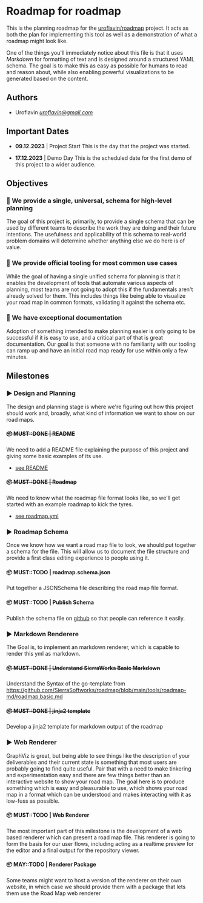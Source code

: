 # Roadmap for roadmap

This is the planning roadmap for the [uroflavin/roadmap](https://github.com/uroflavin/roadmap) project. 
It acts as both the plan for implementing this tool as well as a demonstration of what a roadmap might look like.

One of the things you'll immediately notice about this file is that it uses *Markdown* for formatting of text and is designed around a structured YAML schema. 
The goal is to make this as easy as possible for humans to read and reason about, while also enabling powerful visualizations to be generated based on the content.

## Authors

- Uroflavin *uroflavin@gmail.com*

## Important Dates

- **09.12.2023** | Project Start
This is the day that the project was started.

- **17.12.2023** | Demo Day
This is the scheduled date for the first demo of this project to a wider audience.

## Objectives

### 🚀 We provide a single, universal, schema for high-level planning
The goal of this project is, primarily, to provide a single schema that can be used by different teams to describe the work they are doing and their future intentions. 
The usefulness and applicability of this schema to real-world problem domains will determine whether anything else we do here is of value.


### 🚀 We provide official tooling for most common use cases
While the goal of having a single unified schema for planning is that it enables the development of tools that automate various aspects of planning, most teams are not going to adopt this if the fundamentals aren't already solved for them. 
This includes things like being able to visualize your road map in common formats, validating it against the schema etc.


### 🚀 We have exceptional documentation
Adoption of something intended to make planning easier is only going to be successful if it is easy to use, and a critical part of that is great documentation. 
Our goal is that someone with no familiarity with our tooling can ramp up and have an initial road map ready for use within only a few minutes.



## Milestones

### **▶ Design and Planning**
The design and planning stage is where we're figuring out how this project should work and, broadly, what kind of information we want to show on our road maps.

#### ~~📦 **MUST::DONE** | README~~
We need to add a README file explaining the purpose of this project and giving some basic examples of its use.

- [see README](https://github.com/uroflavin/roadmap/blob/main/README.md)
#### ~~📦 **MUST::DONE** | Roadmap~~
We need to know what the roadmap file format looks like, so we'll get started with an example roadmap to kick the tyres.

- [see roadmap.yml](https://github.com/uroflavin/roadmap/blob/main/examples/roadmap.full.yml)

### **▶ Roadmap Schema**
Once we know how we want a road map file to look, we should put together a schema for the file. 
This will allow us to document the file structure and provide a first class editing experience to people using it.

#### 📦 **MUST::TODO** | roadmap.schema.json
Put together a JSONSchema file describing the road map file format.

#### 📦 **MUST::TODO** | Publish Schema
Publish the schema file on [github](https://https://github.com/uroflavin/roadmap) so that people can reference it easily.


### **▶ Markdown Renderere**
The Goal is, to implement an markdown renderer, which is capable to render this yml as markdown.

#### ~~📦 **MUST::DONE** | Understand SierraWorks Basic Markdown~~
Understand the Syntax of the go-template from https://github.com/SierraSoftworks/roadmap/blob/main/tools/roadmap-md/roadmap.basic.md

#### ~~📦 **MUST::DONE** | jinja2 template~~
Develop a jinja2 template for markdown output of the roadmap


### **▶ Web Renderer**
GraphViz is great, but being able to see things like the description of your deliverables and their current state is something that most users are probably going to find quite useful. 
Pair that with a need to make tinkering and experimentation easy and there are few things better than an interactive website to show your road map.
The goal here is to produce something which is easy and pleasurable to use, which shows your road map in a format which can be understood and makes interacting with it as low-fuss as possible.

#### 📦 **MUST::TODO** | Web Renderer
The most important part of this milestone is the development of a web based renderer which can present a road map file. 
This renderer is going to form the basis for our user flows, including acting as a realtime preview for the editor and a final output for the repository viewer.      

#### 📦 **MAY::TODO** | Renderer Package
Some teams might want to host a version of the renderer on their own website, in which case we should provide them with a package that lets them use the Road Map web renderer

